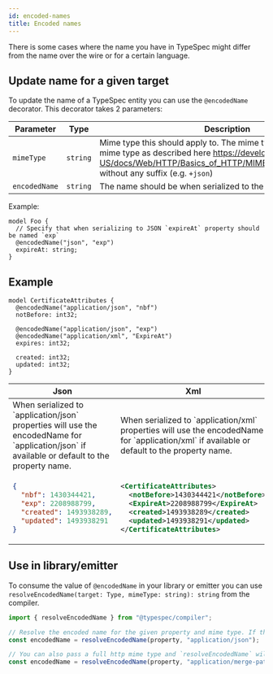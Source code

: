 ```yaml
---
id: encoded-names
title: Encoded names
---
```


There is some cases where the name you have in TypeSpec might differ from the name over the wire or for a certain language.

## Update name for a given target

To update the name of a TypeSpec entity you can use the `@encodedName` decorator. This decorator takes 2 parameters:

| Parameter     | Type     | Description                                                                                                                                                                                                            |
| ------------- | -------- | ---------------------------------------------------------------------------------------------------------------------------------------------------------------------------------------------------------------------- |
| `mimeType`    | `string` | Mime type this should apply to. The mime type should be a known mime type as described here https://developer.mozilla.org/en-US/docs/Web/HTTP/Basics_of_HTTP/MIME_types/Common_types without any suffix (e.g. `+json`) |
| `encodedName` | `string` | The name should be when serialized to the given mime type.                                                                                                                                                             |

Example:

```typespec
model Foo {
  // Specify that when serializing to JSON `expireAt` property should be named `exp`
  @encodedName("json", "exp")
  expireAt: string;
}
```

## Example

```typespec
model CertificateAttributes {
  @encodedName("application/json", "nbf")
  notBefore: int32;

  @encodedName("application/json", "exp")
  @encodedName("application/xml", "ExpireAt")
  expires: int32;

  created: int32;
  updated: int32;
}
```

<table>
<thead>
<tr>
<th>Json</th>
<th>Xml</th>
<th>Yaml</th>
</tr>
</thead>
<tr>
<td>When serialized to `application/json` properties will use the encodedName for `application/json` if available or default to the property name.</td>
<td>When serialized to `application/xml` properties will use the encodedName for `application/xml` if available or default to the property name.</td>
<td>Yaml didn't provide any different names so it will serialize using the property names.</td>
</tr>
<tr>
<td>

```json
{
  "nbf": 1430344421,
  "exp": 2208988799,
  "created": 1493938289,
  "updated": 1493938291
}
```

</td>
<td>

```xml
<CertificateAttributes>
  <notBefore>1430344421</notBefore>
  <ExpireAt>2208988799</ExpireAt>
  <created>1493938289</created>
  <updated>1493938291</updated>
</CertificateAttributes>
```

</td>

<td>

```yaml
notBefore: 1430344421
expires: 2208988799
created: 1493938289
updated: 1493938291
```

</td>
</tr>
</table>

## Use in library/emitter

To consume the value of `@encodedName` in your library or emitter you can use `resolveEncodedName(target: Type, mimeType: string): string` from the compiler.

```ts
import { resolveEncodedName } from "@typespec/compiler";

// Resolve the encoded name for the given property and mime type. If the property doesn't have a encoded name for the given mime type it will return the property name.
const encodedName = resolveEncodedName(property, "application/json");

// You can also pass a full http mime type and `resolveEncodedName` will automatically resolve it to the base mime type.
const encodedName = resolveEncodedName(property, "application/merge-patch+json");
```
